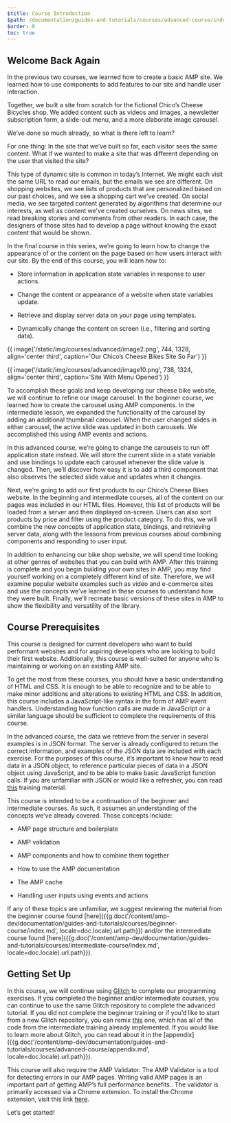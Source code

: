 ```yaml
---
$title: Course Introduction
$path: /documentation/guides-and-tutorials/courses/advanced-course/index.html
$order: 0
toc: true
---
```


## Welcome Back Again

In the previous two courses, we learned how to create a basic AMP site. We learned how to use components to add features to our site and handle user interaction. 

Together, we built a site from scratch for the fictional Chico’s Cheese Bicycles shop. We added content such as videos and images, a newsletter subscription form, a slide-out menu, and a more elaborate image carousel.

We’ve done so much already, so what is there left to learn?

For one thing: In the site that we’ve built so far, each visitor sees the same content. What if we wanted to make a site that was different depending on the user that visited the site?

This type of dynamic site is common in today’s Internet. We might each visit the same URL to read our emails, but the emails we see are different. On shopping websites, we see lists of products that are personalized based on our past choices, and we see a shopping cart we've created. On social media, we see targeted content generated by algorithms that determine our interests, as well as content we've created ourselves. On news sites, we read breaking stories and comments from other readers. In each case, the designers of those sites had to develop a page without knowing the exact content that would be shown.

In the final course in this series, we’re going to learn how to change the appearance of or the content on the page based on how users interact with our site. By the end of this course, you will learn how to:

* Store information in application state variables in response to user actions.

* Change the content or appearance of a website when state variables update.

* Retrieve and display server data on your page using templates.

* Dynamically change the content on screen (i.e., filtering and sorting data).

{{ image('/static/img/courses/advanced/image2.png', 744, 1328, align='center third', caption='Our Chico’s Cheese Bikes Site So Far') }}

{{ image('/static/img/courses/advanced/image10.png', 738, 1324, align='center third', caption='Site With Menu Opened') }}

To accomplish these goals and keep developing our cheese bike website, we will continue to refine our image carousel. In the beginner course, we learned how to create the carousel using AMP components. In the intermediate lesson, we expanded the functionality of the carousel by adding an additional thumbnail carousel. When the user changed slides in either carousel, the active slide was updated in both carousels. We accomplished this using AMP events and actions. 

In this advanced course, we’re going to change the carousels to run off application state instead. We will store the current slide in a state variable and use bindings to update each carousel whenever the slide value is changed. Then, we’ll discover how easy it is to add a third component that also observes the selected slide value and updates when it changes.

Next, we’re going to add our first products to our Chico’s Cheese Bikes website. In the beginning and intermediate courses, all of the content on our pages was included in our HTML files. However, this list of products will be loaded from a server and then displayed on-screen. Users can also sort products by price and filter using the product category. To do this, we will combine the new concepts of application state, bindings, and retrieving server data, along with the lessons from previous courses about combining components and responding to user input.

In addition to enhancing our bike shop website, we will spend time looking at other genres of websites that you can build with AMP. After this training is complete and you begin building your own sites in AMP, you may find yourself working on a completely different kind of site. Therefore, we will examine popular website examples such as video and e-commerce sites and use the concepts we’ve learned in these courses to understand how they were built. Finally, we’ll recreate basic versions of these sites in AMP to show the flexibility and versatility of the library.

## Course Prerequisites

This course is designed for current developers who want to build performant websites and for aspiring developers who are looking to build their first website. Additionally, this course is well-suited for anyone who is maintaining or working on an existing AMP site.

To get the most from these courses, you should have a basic understanding of HTML and CSS. It is enough to be able to recognize and to be able to make minor additions and alterations to existing HTML and CSS. In addition, this course includes a JavaScript-like syntax in the form of AMP event handlers. Understanding how function calls are made in JavaScript or a similar language should be sufficient to complete the requirements of this course.

In the advanced course, the data we retrieve from the server in several examples is in JSON format. The server is already configured to return the correct information, and examples of the JSON data are included with each exercise. For the purposes of this course, it’s important to know how to read data in a JSON object, to reference particular pieces of data in a JSON object using JavaScript, and to be able to make basic JavaScript function calls. If you are unfamiliar with JSON or would like a refresher, you can read [this](https://developer.mozilla.org/en-US/docs/Learn/JavaScript/Objects/JSON) training material.

This course is intended to be a continuation of the beginner and intermediate courses. As such, it assumes an understanding of the concepts we’ve already covered. Those concepts include: 

* AMP page structure and boilerplate

* AMP validation

* AMP components and how to combine them together

* How to use the AMP documentation

* The AMP cache

* Handling user inputs using events and actions

If any of these topics are unfamiliar, we suggest reviewing the material from the beginner course found [here]({{g.doc('/content/amp-dev/documentation/guides-and-tutorials/courses/beginner-course/index.md', locale=doc.locale).url.path}}) and/or the intermediate course found [here]({{g.doc('/content/amp-dev/documentation/guides-and-tutorials/courses/intermediate-course/index.md', locale=doc.locale).url.path}}).

## Getting Set Up

In this course, we will continue using [Glitch](https://glitch.com/) to complete our programming exercises. If you completed the beginner and/or intermediate courses, you can continue to use the same Glitch repository to complete the advanced tutorial. If you did not complete the beginner training or if you’d like to start from a new Glitch repository, you can remix [this](https://glitch.com/~enshrined-eyebrow) one, which has all of the code from the intermediate training already implemented. If you would like to learn more about Glitch, you can read about it in the [appendix]({{g.doc('/content/amp-dev/documentation/guides-and-tutorials/courses/advanced-course/appendix.md', locale=doc.locale).url.path}}).

This course will also require the AMP Validator. The AMP Validator is a tool for detecting errors in our AMP pages. Writing valid AMP pages is an important part of getting AMP’s full performance benefits.. The validator is primarily accessed via a Chrome extension. To install the Chrome extension, visit this link [here](https://chrome.google.com/webstore/detail/amp-validator/nmoffdblmcmgeicmolmhobpoocbbmknc/related?hl=en).

Let’s get started! 
